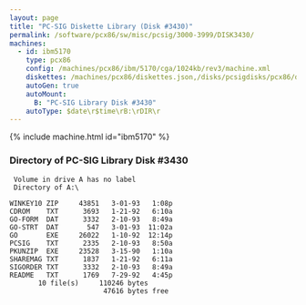 ```yaml
---
layout: page
title: "PC-SIG Diskette Library (Disk #3430)"
permalink: /software/pcx86/sw/misc/pcsig/3000-3999/DISK3430/
machines:
  - id: ibm5170
    type: pcx86
    config: /machines/pcx86/ibm/5170/cga/1024kb/rev3/machine.xml
    diskettes: /machines/pcx86/diskettes.json,/disks/pcsigdisks/pcx86/diskettes.json
    autoGen: true
    autoMount:
      B: "PC-SIG Library Disk #3430"
    autoType: $date\r$time\rB:\rDIR\r
---
```


{% include machine.html id="ibm5170" %}

### Directory of PC-SIG Library Disk #3430

     Volume in drive A has no label
     Directory of A:\

    WINKEY10 ZIP     43851   3-01-93   1:08p
    CDROM    TXT      3693   1-21-92   6:10a
    GO-FORM  DAT      3332   2-10-93   8:49a
    GO-STRT  DAT       547   3-01-93  11:02a
    GO       EXE     26022   1-10-92  12:14p
    PCSIG    TXT      2335   2-10-93   8:50a
    PKUNZIP  EXE     23528   3-15-90   1:10a
    SHAREMAG TXT      1837   1-21-92   6:11a
    SIGORDER TXT      3332   2-10-93   8:49a
    README   TXT      1769   7-29-92   4:45p
           10 file(s)     110246 bytes
                           47616 bytes free
